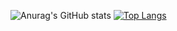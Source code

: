 ![Anurag's GitHub stats](https://github-readme-stats.vercel.app/api?username=pchihieuu&show_icons=true&theme=nightowl) [![Top Langs](https://github-readme-stats.vercel.app/api/top-langs/?username=pchihieuu&layout=compact&theme=nightowl)](https://github.com/anuraghazra/github-readme-stats)











